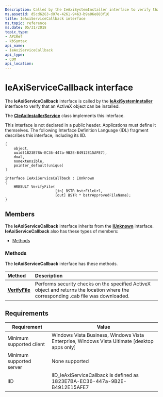 ```yaml
---
Description: Called by the IeAxiSystemInstaller interface to verify that an ActiveX object can be installed.
ms.assetid: d5cd6263-d07e-4261-9463-b9a06e883f16
title: IeAxiServiceCallback interface
ms.topic: reference
ms.date: 05/31/2018
topic_type: 
- APIRef
- kbSyntax
api_name: 
- IeAxiServiceCallback
api_type: 
- COM
api_location: 
---
```


# IeAxiServiceCallback interface

The **IeAxiServiceCallback** interface is called by the [**IeAxiSystemInstaller**](ieaxisysteminstaller.md) interface to verify that an ActiveX object can be installed.

The [**CIeAxiInstallerService**](cieaxiinstallerservice.md) class implements this interface.

This interface is not declared in a public header. Applications must define it themselves. The following Interface Definition Language (IDL) fragment describes this interface, including its IID.

``` syntax
[
    object,
    uuid(1823E7BA-EC36-447a-9B2E-B4912E15AFE7),
    dual,
    nonextensible,
    pointer_default(unique)
]

interface IeAxiServiceCallback : IUnknown
{
    HRESULT VerifyFile(
                       [in] BSTR bstrFileUrl,
                       [out] BSTR * bstrApprovedFileName);
}

```

## Members

The **IeAxiServiceCallback** interface inherits from the [**IUnknown**](/windows/desktop/api/unknwn/nn-unknwn-iunknown) interface. **IeAxiServiceCallback** also has these types of members:

-   [Methods](#methods)

### Methods

The **IeAxiServiceCallback** interface has these methods.



| Method                                                | Description                                                                                                                                    |
|:------------------------------------------------------|:-----------------------------------------------------------------------------------------------------------------------------------------------|
| [**VerifyFile**](ieaxiservicecallback-verifyfile.md) | Performs security checks on the specified ActiveX object and returns the location where the corresponding .cab file was downloaded.<br/> |



 

## Requirements



| Requirement | Value |
|-------------------------------------|-----------------------------------------------------------------------------------------------------------|
| Minimum supported client<br/> | Windows Vista Business, Windows Vista Enterprise, Windows Vista Ultimate \[desktop apps only\]<br/> |
| Minimum supported server<br/> | None supported<br/>                                                                                 |
| IID<br/>                      | IID\_IeAxiServiceCallback is defined as 1823E7BA-EC36-447a-9B2E-B4912E15AFE7<br/>                   |



 

